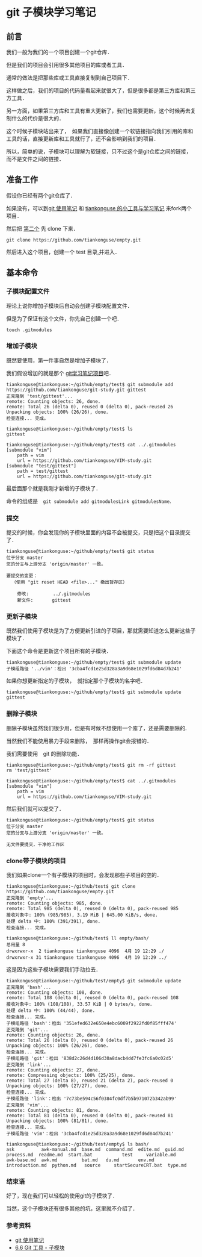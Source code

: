 # git 子模块学习笔记


## 前言 

我们一般为我们的一个项目创建一个git仓库．  

但是我们的项目会引用很多其他项目的库或者工具．  

通常的做法是把那些库或工具直接复制到自己项目下．  

这样做之后，我们的项目的代码量看起来就很大了，但是很多都是第三方库和第三方工具．  

另一方面，如果第三方库和工具有重大更新了，我们也需要更新，这个时候再去复制什么的代价是很大的．  

这个时候子模块站出来了，　如果我们直接像创建一个软链接指向我们引用的库和工具的话，直接更新库和工具就行了，还不会影响到我们的项目．  

所以，简单的说，子模块可以理解为软链接，只不过这个是git仓库之间的链接，而不是文件之间的链接．  


## 准备工作

假设你已经有两个git仓库了．  

如果没有，可以到[git 使用笔记][tiankonguse-git-study] 和 [tiankonguse 的小工具与学习笔记][tiankonguse-empty] 来fork两个项目．  

然后把 [第二个][tiankonguse-empty] 先 clone 下来．  

```
git clone https://github.com/tiankonguse/empty.git
```

然后进入这个项目，创建一个 test 目录,并进入．  


## 基本命令

### 子模块配置文件

理论上说你增加子模块后自动会创建子模块配置文件．  

但是为了保证有这个文件，你先自己创建一个吧．  

```
touch .gitmodules
```


### 增加子模块


既然要使用，第一件事自然是增加子模块了．  

我们假设增加的就是那个 [git学习笔记项目][tiankonguse-git-study]吧．  

```
tiankonguse@tiankonguse:~/github/empty/test$ git submodule add https://github.com/tiankonguse/git-study.git gittest
正克隆到 'test/gittest'...
remote: Counting objects: 26, done.
remote: Total 26 (delta 0), reused 0 (delta 0), pack-reused 26
Unpacking objects: 100% (26/26), done.
检查连接... 完成。

tiankonguse@tiankonguse:~/github/empty/test$ ls
gittest

tiankonguse@tiankonguse:~/github/empty/test$ cat ../.gitmodules 
[submodule "vim"]
	path = vim
	url = https://github.com/tiankonguse/VIM-study.git
[submodule "test/gittest"]
	path = test/gittest
	url = https://github.com/tiankonguse/git-study.git
```

最后面那个就是我刚才新增的子模块了．  

命令的组成是　`git submodule add gitmodulesLink gitmodulesName`.  


### 提交

提交的时候，你会发现你的子模块里面的内容不会被提交，只是把这个目录提交了．  

```
tiankonguse@tiankonguse:~/github/empty/test$ git status
位于分支 master
您的分支与上游分支 'origin/master' 一致。

要提交的变更：
  （使用 "git reset HEAD <file>..." 撤出暂存区）

	修改:         ../.gitmodules
	新文件:       gittest
```

### 更新子模块

既然我们使用子模块是为了方便更新引进的子项目，那就需要知道怎么更新这些子模块了．  

下面这个命令是更新这个项目所有的子模块．  

```
tiankonguse@tiankonguse:~/github/empty/test$ git submodule update
子模组路径 '../vim'：检出 '3cba4fcd1e25d328a3a9d68e1029fd6d84d7b241'
```

如果你想更新指定的子模块，　就指定那个子模块的名字吧．  

```
tiankonguse@tiankonguse:~/github/empty/test$ git submodule update gittest
```

### 删除子模块


删除子模块虽然我们很少用，但是有时候不想使用一个库了，还是需要删除的.  

当然我们不能使用暴力手段来删除，　那样再操作git会报错的．  

我们需要使用　git 的删除功能．  

```
tiankonguse@tiankonguse:~/github/empty/test$ git rm -rf gittest
rm 'test/gittest'

tiankonguse@tiankonguse:~/github/empty/test$ cat ../.gitmodules
[submodule "vim"]
	path = vim
	url = https://github.com/tiankonguse/VIM-study.git
```

然后我们就可以提交了．  

```
tiankonguse@tiankonguse:~/github/empty/test$ git status 
位于分支 master
您的分支与上游分支 'origin/master' 一致。

无文件要提交，干净的工作区
```

### clone带子模块的项目


我们如果clone一个有子模块的项目时，会发现那些子项目的空的．  


```
tiankonguse@tiankonguse:~/github/test$ git clone https://github.com/tiankonguse/empty.git
正克隆到 'empty'...
remote: Counting objects: 985, done.
remote: Total 985 (delta 0), reused 0 (delta 0), pack-reused 985
接收对象中: 100% (985/985), 3.19 MiB | 645.00 KiB/s, done.
处理 delta 中: 100% (391/391), done.
检查连接... 完成。

tiankonguse@tiankonguse:~/github/test$ ll empty/bash/
总用量 8
drwxrwxr-x  2 tiankonguse tiankonguse 4096  4月 19 12:29 ./
drwxrwxr-x 31 tiankonguse tiankonguse 4096  4月 19 12:29 ../
```

这是因为这些子模块需要我们手动拉去．  

```
tiankonguse@tiankonguse:~/github/test/empty$ git submodule update
正克隆到 'bash'...
remote: Counting objects: 108, done.
remote: Total 108 (delta 0), reused 0 (delta 0), pack-reused 108
接收对象中: 100% (108/108), 33.57 KiB | 0 bytes/s, done.
处理 delta 中: 100% (44/44), done.
检查连接... 完成。
子模组路径 'bash'：检出 '351efed632e650e4ebc6009f2922fd0f85fff474'
正克隆到 'git'...
remote: Counting objects: 26, done.
remote: Total 26 (delta 0), reused 0 (delta 0), pack-reused 26
Unpacking objects: 100% (26/26), done.
检查连接... 完成。
子模组路径 'git'：检出 '838d2c26d4d106d30a8dacb4dd7fe3fc6a0c02d5'
正克隆到 'link'...
remote: Counting objects: 27, done.
remote: Compressing objects: 100% (25/25), done.
remote: Total 27 (delta 8), reused 21 (delta 2), pack-reused 0
Unpacking objects: 100% (27/27), done.
检查连接... 完成。
子模组路径 'link'：检出 '7c73be594c56f0384fc0df7b5b971072b342ab99'
正克隆到 'vim'...
remote: Counting objects: 81, done.
remote: Total 81 (delta 0), reused 0 (delta 0), pack-reused 81
Unpacking objects: 100% (81/81), done.
检查连接... 完成。
子模组路径 'vim'：检出 '3cba4fcd1e25d328a3a9d68e1029fd6d84d7b241'

tiankonguse@tiankonguse:~/github/test/empty$ ls bash/
ask          awk-manual.md  base.md  command.md  edite.md  guid.md          process.md  readme.md  start.bat           test     variable.md
awk-base.md  awk.md         bat.md   du.md       env.md    introduction.md  python.md   source     startSecureCRT.bat  type.md
```

### 结束语

好了，现在我们可以轻松的使用git的子模块了．  

当然，这个子模块还有很多其他的坑，这里就不介绍了．  

### 参考资料

* [git 使用笔记][tiankonguse-git-study]  
* [6.6 Git 工具 - 子模块][git-book-sub]  


[git-book-sub]: http://git-scm.com/book/zh/v1/Git-%E5%B7%A5%E5%85%B7-%E5%AD%90%E6%A8%A1%E5%9D%97
[tiankonguse-git-study]: https://github.com/tiankonguse/git-study
[tiankonguse-empty]: https://github.com/tiankonguse/empty
